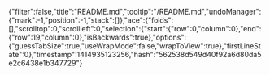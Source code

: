 {"filter":false,"title":"README.md","tooltip":"/README.md","undoManager":{"mark":-1,"position":-1,"stack":[]},"ace":{"folds":[],"scrolltop":0,"scrollleft":0,"selection":{"start":{"row":0,"column":0},"end":{"row":19,"column":0},"isBackwards":true},"options":{"guessTabSize":true,"useWrapMode":false,"wrapToView":true},"firstLineState":0},"timestamp":1414935123256,"hash":"562538d549d40f92a6d80da5e2c6438e1b347729"}